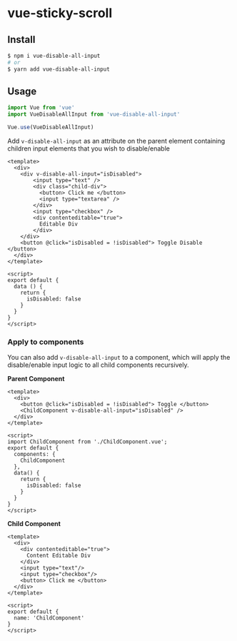 # vue-sticky-scroll

## Install
```bash
$ npm i vue-disable-all-input
# or
$ yarn add vue-disable-all-input
```

## Usage

```javascript
import Vue from 'vue'
import VueDisableAllInput from 'vue-disable-all-input'

Vue.use(VueDisableAllInput)
```

Add `v-disable-all-input` as an attribute on the parent element containing children input elements that you wish to disable/enable

```vue
<template>
  <div>
    <div v-disable-all-input="isDisabled">
        <input type="text" />
        <div class="child-div">
          <button> Click me </button>
          <input type="textarea" />
        </div>
        <input type="checkbox" />
        <div contenteditable="true">
          Editable Div
        </div>
    </div>
    <button @click="isDisabled = !isDisabled"> Toggle Disable </button>
  </div>
</template>

<script>
export default {
  data () {
    return {
      isDisabled: false
    }
  }
}
</script>
```

### Apply to components

You can also add `v-disable-all-input` to a component, which will apply the disable/enable input logic to all child components recursively.

<b> Parent Component </b>
```vue
<template>
  <div>
    <button @click="isDisabled = !isDisabled"> Toggle </button>
    <ChildComponent v-disable-all-input="isDisabled" />
  </div>
</template>

<script>
import ChildComponent from './ChildComponent.vue';
export default {
  components: {
    ChildComponent
  },
  data() {
    return {
      isDisabled: false
    }
  }
}
</script>
```

<b> Child Component </b>
```vue
<template>
  <div>
    <div contenteditable="true">
      Content Editable Div
    </div>
    <input type="text"/>
    <input type="checkbox"/>
    <button> Click me </button>
  </div>
</template>

<script>
export default {
  name: 'ChildComponent'
}
</script>
```
